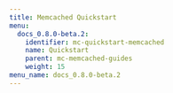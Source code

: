 ```yaml
---
title: Memcached Quickstart
menu:
  docs_0.8.0-beta.2:
    identifier: mc-quickstart-memcached
    name: Quickstart
    parent: mc-memcached-guides
    weight: 15
menu_name: docs_0.8.0-beta.2
---
```

